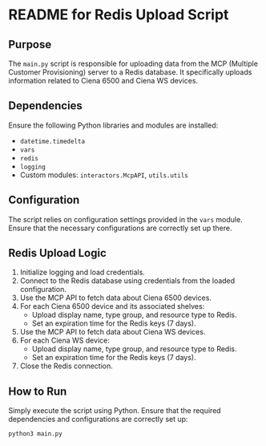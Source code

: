 # README for Redis Upload Script

## Purpose

The `main.py` script is responsible for uploading data from the MCP (Multiple Customer Provisioning) server to a Redis database. It specifically uploads information related to Ciena 6500 and Ciena WS devices.

## Dependencies

Ensure the following Python libraries and modules are installed:

- `datetime.timedelta`
- `vars`
- `redis`
- `logging`
- Custom modules: `interactors.McpAPI`, `utils.utils`

## Configuration

The script relies on configuration settings provided in the `vars` module. Ensure that the necessary configurations are correctly set up there.

## Redis Upload Logic

1. Initialize logging and load credentials.
2. Connect to the Redis database using credentials from the loaded configuration.
3. Use the MCP API to fetch data about Ciena 6500 devices.
4. For each Ciena 6500 device and its associated shelves:
   - Upload display name, type group, and resource type to Redis.
   - Set an expiration time for the Redis keys (7 days).
5. Use the MCP API to fetch data about Ciena WS devices.
6. For each Ciena WS device:
   - Upload display name, type group, and resource type to Redis.
   - Set an expiration time for the Redis keys (7 days).
7. Close the Redis connection.

## How to Run

Simply execute the script using Python. Ensure that the required dependencies and configurations are correctly set up:

```shell
python3 main.py
```